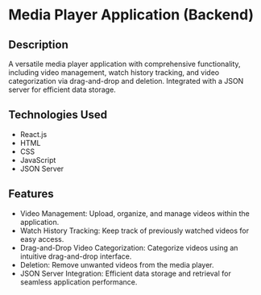 # Media Player Application (Backend)

## Description
A versatile media player application with comprehensive functionality, including video management, watch history tracking, and video categorization via drag-and-drop and deletion. Integrated with a JSON server for efficient data storage.

## Technologies Used
- React.js
- HTML
- CSS
- JavaScript
- JSON Server

## Features
- Video Management: Upload, organize, and manage videos within the application.
- Watch History Tracking: Keep track of previously watched videos for easy access.
- Drag-and-Drop Video Categorization: Categorize videos using an intuitive drag-and-drop interface.
- Deletion: Remove unwanted videos from the media player.
- JSON Server Integration: Efficient data storage and retrieval for seamless application performance.
